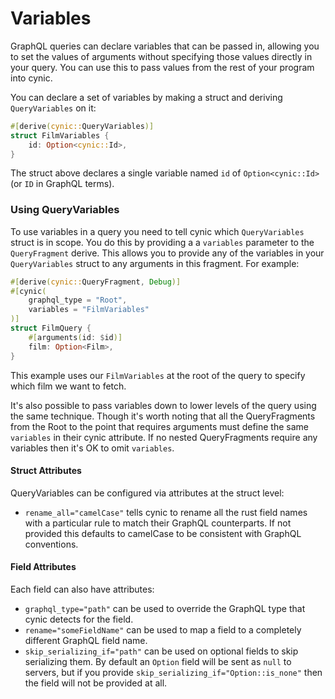 # Variables

GraphQL queries can declare variables that can be passed in, allowing you to
set the values of arguments without specifying those values directly in your
query. You can use this to pass values from the rest of your program into
cynic.

You can declare a set of variables by making a struct and deriving
`QueryVariables` on it:

```rust
#[derive(cynic::QueryVariables)]
struct FilmVariables {
    id: Option<cynic::Id>,
}
```

The struct above declares a single variable named `id` of `Option<cynic::Id>`
(or `ID` in GraphQL terms).

### Using QueryVariables

To use variables in a query you need to tell cynic which `QueryVariables`
struct is in scope. You do this by providing a a `variables` parameter to the
`QueryFragment` derive. This allows you to provide any of the variables in your
`QueryVariables` struct to any arguments in this fragment. For example:

```rust
#[derive(cynic::QueryFragment, Debug)]
#[cynic(
    graphql_type = "Root",
    variables = "FilmVariables"
)]
struct FilmQuery {
    #[arguments(id: $id)]
    film: Option<Film>,
}
```

This example uses our `FilmVariables` at the root of the query to specify which
film we want to fetch.

It's also possible to pass variables down to lower levels of the query using
the same technique. Though it's worth noting that all the QueryFragments from
the Root to the point that requires arguments must define the same
`variables` in their cynic attribute. If no nested QueryFragments
require any variables then it's OK to omit `variables`.

#### Struct Attributes

QueryVariables can be configured via attributes at the struct level:

- `rename_all="camelCase"` tells cynic to rename all the rust field names with
  a particular rule to match their GraphQL counterparts. If not provided this
  defaults to camelCase to be consistent with GraphQL conventions.

#### Field Attributes

Each field can also have attributes:

- `graphql_type="path"` can be used to override the GraphQL type that cynic
  detects for the field.
- `rename="someFieldName"` can be used to map a field to a completely
  different GraphQL field name.
- `skip_serializing_if="path"` can be used on optional fields to skip
  serializing them. By default an `Option` field will be sent as `null` to
  servers, but if you provide `skip_serializing_if="Option::is_none"` then the
  field will not be provided at all.

